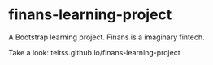 # finans-learning-project
A Bootstrap learning project. Finans is a imaginary fintech.

Take a look: teitss.github.io/finans-learning-project
